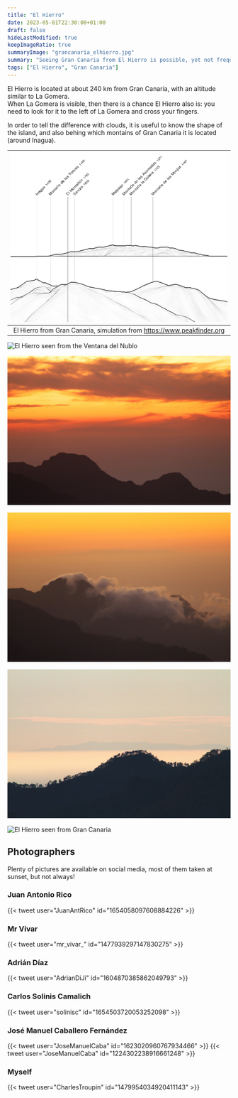 ```yaml
---
title: "El Hierro"
date: 2023-05-01T22:30:00+01:00
draft: false
hideLastModified: true
keepImageRatio: true
summaryImage: "grancanaria_elhierro.jpg"
summary: "Seeing Gran Canaria from El Hierro is possible, yet not frequent."
tags: ["El Hierro", "Gran Canaria"]
---
```


El Hierro is located at about 240 km from Gran Canaria, with an altitude similar to La Gomera.    
When La Gomera is visible, then there is a chance El Hierro also is: you need to look for it to the left of La Gomera and cross your fingers.

In order to tell the difference with clouds, it is useful to know the shape of the island, and also behing which montains of Gran Canaria it is located (around Inagua).

| ![El Hierro panorama](grancanaria_elhierro_pano.png) | 
|:--:| 
| El Hierro from Gran Canaria, simulation from https://www.peakfinder.org |


![El Hierro seen from the Ventana del Nublo](grancanaria_elhierro5.jpg)

![El Hierro seen from Gran Canaria](grancanaria_elhierro.jpg)

![El Hierro seen from Gran Canaria](grancanaria_elhierro3.jpg)

![El Hierro seen from Gran Canaria](grancanaria_elhierro2.jpg)

![El Hierro seen from Gran Canaria](grancanaria_elhierro4.jpg)

## Photographers

Plenty of pictures are available on social media, most of them taken at sunset, but not always!

### Juan Antonio Rico
{{< tweet user="JuanAntRico" id="1654058097608884226" >}}

### Mr Vivar
{{< tweet user="mr_vivar_" id="1477939297147830275" >}}

### Adrián Díaz
{{< tweet user="AdrianDiJi" id="1604870385862049793" >}}

### Carlos Solinis Camalich
{{< tweet user="solinisc" id="1654503720053252098" >}}

### José Manuel Caballero Fernández
{{< tweet user="JoseManuelCaba" id="1623020960767934466" >}}
{{< tweet user="JoseManuelCaba" id="1224302238916661248" >}}

### Myself 
{{< tweet user="CharlesTroupin" id="1479954034920411143" >}}



